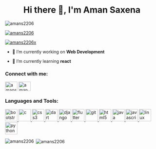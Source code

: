 <h1 align="center">Hi there 👋, I'm Aman Saxena</h1>
<p align="left"> <img src="https://komarev.com/ghpvc/?username=amans2206&label=Profile%20views&color=0e75b6&style=flat" alt="amans2206" /> </p>

<p align="left"> <a href="https://github.com/ryo-ma/github-profile-trophy"><img src="https://github-profile-trophy.vercel.app/?username=amans2206" alt="amans2206" /></a> </p>

<p align="left"> <a href="https://twitter.com/amans2206x" target="blank"><img src="https://img.shields.io/twitter/follow/amans2206x?logo=twitter&style=for-the-badge" alt="amans2206x" /></a> </p>

- 🔭 I’m currently working on **Web Development**

- 🌱 I’m currently learning **react**

<h3 align="left">Connect with me:</h3>
<p align="left">
<a href="https://twitter.com/amans2206x" target="blank"><img align="center" src="https://cdn.jsdelivr.net/npm/simple-icons@3.0.1/icons/twitter.svg" alt="amans2206x" height="30" width="40" /></a>
<a href="https://linkedin.com/in/aman saxena" target="blank"><img align="center" src="https://cdn.jsdelivr.net/npm/simple-icons@3.0.1/icons/linkedin.svg" alt="aman saxena" height="30" width="40" /></a>
</p>

<h3 align="left">Languages and Tools:</h3>
<p align="left"> <a href="https://getbootstrap.com" target="_blank"> <img src="https://devicons.github.io/devicon/devicon.git/icons/bootstrap/bootstrap-plain.svg" alt="bootstrap" width="40" height="40"/> </a> <a href="https://www.cprogramming.com/" target="_blank"> <img src="https://devicons.github.io/devicon/devicon.git/icons/c/c-original.svg" alt="c" width="40" height="40"/> </a> <a href="https://www.w3schools.com/css/" target="_blank"> <img src="https://devicons.github.io/devicon/devicon.git/icons/css3/css3-original-wordmark.svg" alt="css3" width="40" height="40"/> </a> <a href="https://dart.dev" target="_blank"> <img src="https://www.vectorlogo.zone/logos/dartlang/dartlang-icon.svg" alt="dart" width="40" height="40"/> </a> <a href="https://www.djangoproject.com/" target="_blank"> <img src="https://devicons.github.io/devicon/devicon.git/icons/django/django-original.svg" alt="django" width="40" height="40"/> </a> <a href="https://flutter.dev" target="_blank"> <img src="https://www.vectorlogo.zone/logos/flutterio/flutterio-icon.svg" alt="flutter" width="40" height="40"/> </a> <a href="https://git-scm.com/" target="_blank"> <img src="https://www.vectorlogo.zone/logos/git-scm/git-scm-icon.svg" alt="git" width="40" height="40"/> </a> <a href="https://www.w3.org/html/" target="_blank"> <img src="https://devicons.github.io/devicon/devicon.git/icons/html5/html5-original-wordmark.svg" alt="html5" width="40" height="40"/> </a> <a href="https://www.java.com" target="_blank"> <img src="https://devicons.github.io/devicon/devicon.git/icons/java/java-original-wordmark.svg" alt="java" width="40" height="40"/> </a> <a href="https://developer.mozilla.org/en-US/docs/Web/JavaScript" target="_blank"> <img src="https://devicons.github.io/devicon/devicon.git/icons/javascript/javascript-original.svg" alt="javascript" width="40" height="40"/> </a> <a href="https://www.linux.org/" target="_blank"> <img src="https://devicons.github.io/devicon/devicon.git/icons/linux/linux-original.svg" alt="linux" width="40" height="40"/> </a> <a href="https://www.python.org" target="_blank"> <img src="https://devicons.github.io/devicon/devicon.git/icons/python/python-original.svg" alt="python" width="40" height="40"/> </a></p>

<p><img align="left" src="https://github-readme-stats.vercel.app/api/top-langs?username=amans2206&show_icons=true&locale=en&layout=compact" alt="amans2206" /></p>

<p>&nbsp;<img align="center" src="https://github-readme-stats.vercel.app/api?username=amans2206&show_icons=true&locale=en" alt="amans2206" /></p>
